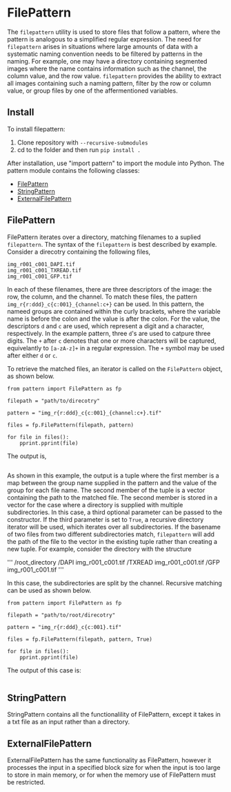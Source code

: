 # FilePattern
The ``filepattern`` utility is used to store files that follow a pattern, where the pattern is analogous to a simplified regular expression. The need for 
``filepattern`` arises in situations where large amounts of data with a systematic naming convention needs to be filtered by patterns in the naming. For example, one may have
a directory containing segmented images where the name contains information such as the channel, the column value, and the row value. ``filepattern`` provides the ability to 
extract all images containing such a naming pattern, filter by the row or column value, or group files by one of the affermentioned variables. 

## Install
To install filepattern:

1. Clone repository with ```--recursive-submodules```
2. cd to the folder and then run ```pip install .```
  
After installation, use "import pattern" to import the module into Python. The pattern module contains the following classes: 
* [FilePattern](#FilePattern)
* [StringPattern](#StringPattern)
* [ExternalFilePattern](#ExternalFilePattern)

## FilePattern
FilePattern iterates over a directory, matching filenames to a suplied ```filepattern```. The syntax of the ```filepattern``` is best described by example. Consider a direcotry
containing the following files, 

```
img_r001_c001_DAPI.tif
img_r001_c001_TXREAD.tif
img_r001_c001_GFP.tif
```

In each of these filenames, there are three descriptors of the image: the row, the column, and the channel. To match these files, the pattern ```img_r{r:ddd}_c{c:001}_{channel:c+}``` can be used. In this pattern, the nameed groups are contained within the curly brackets, where the variable name is before the colon and the value is after the colon. For the value, the descriptors `d` and `c` are used, which represent a digit and a character, respectively. In the example pattern, three `d`'s are used to catpure three digits. The `+` after `c` denotes that one or more characters will be captured, equivelantly to `[a-zA-z]+` in a regular expression. The `+` symbol may be used after either `d` or `c`. 

To retrieve the matched files, an iterator is called on the `FilePattern` object, as shown below.
```
from pattern import FilePattern as fp

filepath = "path/to/direcotry"

pattern = "img_r{r:ddd}_c{c:001}_{channel:c+}.tif"

files = fp.FilePattern(filepath, pattern)

for file in files(): 
    pprint.pprint(file)
```
The output is,
```
```

As shown in this example, the output is a tuple where the first member is a map between the group name supplied in the pattern and the value of the group for each file name. The second member of the tuple is a vector containing the path to the matched file. The second member is stored in a vector for the case where a directory is supplied with multiple subdirectories. In this case, a third optional parameter can be passed to the constructor. If the third parameter is set to `True`, a recursive directory iterator will be used, which iterates over all subdirectories. If the basename of two files from two different subdirectories match, ```filepattern``` will add the path of the file to the vector in the existing tuple rather than creating a new tuple. For example, consider the directory with the structure 

'''
/root_directory
    /DAPI
        img_r001_c001.tif
    /TXREAD
        img_r001_c001.tif
    /GFP
        img_r001_c001.tif
'''

In this case, the subdirectories are split by the channel. Recursive matching can be used as shown below.
```
from pattern import FilePattern as fp

filepath = "path/to/root/direcotry"

pattern = "img_r{r:ddd}_c{c:001}.tif"

files = fp.FilePattern(filepath, pattern, True)

for file in files(): 
    pprint.pprint(file)
```

The output of this case is:
```
```


## StringPattern
StringPattern contains all the functionalility of FilePattern, except it takes in a txt file as an input rather than a directory.
  
## ExternalFilePattern
ExternalFilePattern has the same functionality as FilePattern, however it processes the input in a specified block size for when the input is too large to store in main memory, or for when the memory use of FilePattern must be restricted.
